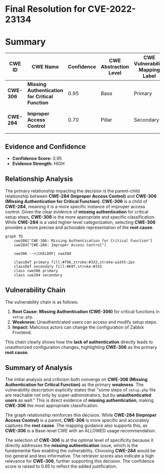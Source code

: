 # Final Resolution for CVE-2022-23134

# Summary 
| CWE ID | CWE Name | Confidence | CWE Abstraction Level | CWE Vulnerability Mapping Label | CWE-Vulnerability Mapping Notes |
|---|---|---|---|---|---|
| **CWE-306** | **Missing Authentication for Critical Function** | 0.95 | Base | Primary | ALLOWED |
| **CWE-284** | **Improper Access Control** | 0.70 | Pillar | Secondary | DISCOURAGED - Implicitly addressed by CWE-306 |

## Evidence and Confidence

*   **Confidence Score:** 0.95
*   **Evidence Strength:** HIGH

## Relationship Analysis
The primary relationship impacting the decision is the parent-child relationship between **CWE-284 (Improper Access Control)** and **CWE-306 (Missing Authentication for Critical Function)**. **CWE-306** is a child of **CWE-284**, meaning it is a more specific instance of improper access control. Given the clear evidence of **missing authentication** for critical setup steps, **CWE-306** is the more appropriate and specific classification. While **CWE-284** is a valid higher-level categorization, selecting **CWE-306** provides a more precise and actionable representation of the **root cause**.

```mermaid
graph TD
    cwe306["CWE-306: Missing Authentication for Critical Function"]
    cwe284["CWE-284: Improper Access Control"]
    
    cwe306 -->|CHILDOF| cwe284
    
    classDef primary fill:#f96,stroke:#333,stroke-width:2px
    classDef secondary fill:#69f,stroke:#333
    class cwe306 primary
    class cwe284 secondary
```

## Vulnerability Chain
The vulnerability chain is as follows:
1.  **Root Cause:** **Missing Authentication (CWE-306)** for critical functions in `setup.php`.
2.  **Weakness:** Unauthenticated users can access and modify setup steps.
3.  **Impact:** Malicious actors can change the configuration of Zabbix Frontend.

This chain clearly shows how the **lack of authentication** directly leads to unauthorized configuration changes, highlighting **CWE-306** as the primary **root cause**.

## Summary of Analysis
The initial analysis and criticism both converge on **CWE-306 (Missing Authentication for Critical Function)** as the primary **weakness**. The vulnerability description explicitly states that "some steps of `setup.php` file are reachable not only by super-administrators, but by **unauthenticated users** as well." This is direct evidence of **missing authentication**, making **CWE-306** the most appropriate classification.

The graph relationship reinforces this decision. While **CWE-284 (Improper Access Control)** is a parent, **CWE-306** is more specific and accurately captures the **root cause**. The mapping guidance also supports this, as **CWE-306** is a Base-level CWE with an ALLOWED usage recommendation.

The selection of **CWE-306** is at the optimal level of specificity because it directly addresses the **missing authentication** issue, which is the fundamental flaw enabling the vulnerability. Choosing **CWE-284** would be too general and less informative. The retriever scores also indicate a high relevance for **CWE-306**, further supporting this decision. The confidence score is raised to 0.95 to reflect the added justification.